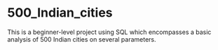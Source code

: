 # 500_Indian_cities
This is a beginner-level project using SQL which encompasses a basic analysis of 500 Indian cities on several parameters.
